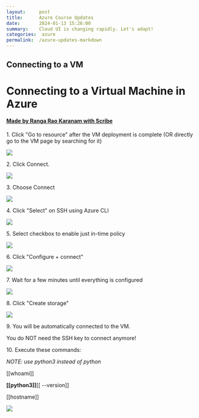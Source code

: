```yaml
---
layout:     post
title:      Azure Course Updates
date:       2024-01-13 15:26:00
summary:    Cloud UI is changing rapidly. Let's adapt!
categories:  azure
permalink:  /azure-updates-markdown
---
```


## Connecting to a VM

# Connecting to a Virtual Machine in Azure
#### [Made by Ranga Rao Karanam with Scribe](https://scribehow.com/shared/Connecting_to_a_Virtual_Machine_in_Azure__gWL9X4yvQBqUoLA5eTNniQ)


1\. Click "Go to resource" after the VM deployment is complete (OR directly go to the VM page by searching for it)

![](https://ajeuwbhvhr.cloudimg.io/colony-recorder.s3.amazonaws.com/files/2024-01-17/bbd9a5ca-895d-4645-a88c-593b562e3063/ascreenshot.jpeg?tl_px=0,321&br_px=2293,1602&force_format=png&width=1120.0&wat=1&wat_opacity=1&wat_gravity=northwest&wat_url=https://colony-recorder.s3.amazonaws.com/images/watermarks/FB923C_standard.png&wat_pad=372,277)


2\. Click Connect.

![](https://ajeuwbhvhr.cloudimg.io/colony-recorder.s3.amazonaws.com/files/2024-01-17/fd4f33df-4537-42a0-80b6-550f98c76754/ascreenshot.jpeg?tl_px=0,0&br_px=1719,961&force_format=png&width=1120.0&wat=1&wat_opacity=1&wat_gravity=northwest&wat_url=https://colony-recorder.s3.amazonaws.com/images/watermarks/FB923C_standard.png&wat_pad=428,147)


3\. Choose Connect

![](https://ajeuwbhvhr.cloudimg.io/colony-recorder.s3.amazonaws.com/files/2024-01-17/77361959-f0c3-4ab7-9fe8-31a6ed737ceb/ascreenshot.jpeg?tl_px=0,0&br_px=1719,961&force_format=png&width=1120.0&wat=1&wat_opacity=1&wat_gravity=northwest&wat_url=https://colony-recorder.s3.amazonaws.com/images/watermarks/FB923C_standard.png&wat_pad=408,199)


4\. Click "Select" on SSH using Azure CLI

![](https://ajeuwbhvhr.cloudimg.io/colony-recorder.s3.amazonaws.com/files/2024-01-17/92358f37-b960-43d3-91e7-6bc84cf7fab7/ascreenshot.jpeg?tl_px=0,720&br_px=1719,1682&force_format=png&width=1120.0&wat=1&wat_opacity=1&wat_gravity=northwest&wat_url=https://colony-recorder.s3.amazonaws.com/images/watermarks/FB923C_standard.png&wat_pad=408,320)


5\. Select checkbox to enable just in-time policy

![](https://ajeuwbhvhr.cloudimg.io/colony-recorder.s3.amazonaws.com/files/2024-01-17/a049bbc6-0dae-4f2b-a40b-443240e78ad1/ascreenshot.jpeg?tl_px=1086,720&br_px=2806,1682&force_format=png&width=1120.0&wat=1&wat_opacity=1&wat_gravity=northwest&wat_url=https://colony-recorder.s3.amazonaws.com/images/watermarks/FB923C_standard.png&wat_pad=523,281)


6\. Click "Configure + connect"

![](https://ajeuwbhvhr.cloudimg.io/colony-recorder.s3.amazonaws.com/files/2024-01-17/5ec4f166-3918-47b0-a924-ad75786992e6/ascreenshot.jpeg?tl_px=1220,720&br_px=2940,1682&force_format=png&width=1120.0&wat=1&wat_opacity=1&wat_gravity=northwest&wat_url=https://colony-recorder.s3.amazonaws.com/images/watermarks/FB923C_standard.png&wat_pad=568,321)


7\. Wait for a few minutes until everything is configured

![](https://ajeuwbhvhr.cloudimg.io/colony-recorder.s3.amazonaws.com/files/2024-01-17/ae3dc8ba-c0b4-4d26-894c-e885ce88960e/ascreenshot.jpeg?tl_px=1220,0&br_px=2940,961&force_format=png&width=1120.0&wat=1&wat_opacity=1&wat_gravity=northwest&wat_url=https://colony-recorder.s3.amazonaws.com/images/watermarks/FB923C_standard.png&wat_pad=1035,52)


8\. Click "Create storage"

![](https://ajeuwbhvhr.cloudimg.io/colony-recorder.s3.amazonaws.com/files/2024-01-17/08fba1d7-6ba6-4730-9831-714bbf692a83/ascreenshot.jpeg?tl_px=482,720&br_px=2202,1682&force_format=png&width=1120.0&wat=1&wat_opacity=1&wat_gravity=northwest&wat_url=https://colony-recorder.s3.amazonaws.com/images/watermarks/FB923C_standard.png&wat_pad=524,528)


9\. You will be automatically connected to the VM. 

You do NOT need the SSH key to connect anymore!


10\. Execute these commands: 

*NOTE: use python3 instead of python*

[[whoami]]

**[[python3]]**[[ --version]]

[[hostname]]

![](https://ajeuwbhvhr.cloudimg.io/colony-recorder.s3.amazonaws.com/files/2024-01-17/5c806d94-0b60-4405-abea-24f3b7606dc2/ascreenshot.jpeg?tl_px=186,720&br_px=1906,1682&force_format=png&width=1120.0&wat=1&wat_opacity=1&wat_gravity=northwest&wat_url=https://colony-recorder.s3.amazonaws.com/images/watermarks/FB923C_standard.png&wat_pad=524,485)